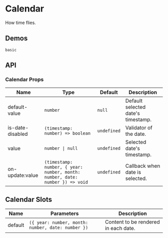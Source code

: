 <!--single-column-->

# Calendar

How time flies.

## Demos

```demo
basic
```

## API

### Calendar Props

| Name | Type | Default | Description |
| --- | --- | --- | --- |
| default-value | `number` | `null` | Default selected date's timestamp. |
| is-date-disabled | `(timestamp: number) => boolean` | `undefined` | Validator of the date. |
| value | `number \| null` | `undefined` | Selected date's timestamp. |
| on-update:value | `(timestamp: number, { year: number, month: number, date: number }) => void` | `undefined` | Callback when date is selected. |

## Calendar Slots

| Name | Parameters | Description |
| --- | --- | --- |
| default | `({ year: number, month: number, date: number })` | Content to be rendered in each date. |
